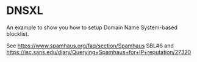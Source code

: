 # DNSXL

An example to show you how to setup Domain Name System-based blocklist.

See https://www.spamhaus.org/faq/section/Spamhaus SBL#6
and https://isc.sans.edu/diary/Querying+Spamhaus+for+IP+reputation/27320
